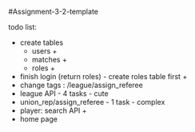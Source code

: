 #Assignment-3-2-template

todo list:
- create tables
    - users +
    - matches +
    - roles +
- finish login (return roles) - create roles table first +
- change tags : /league/assign_referee
- league API - 4 tasks - cute
- union_rep/assign_referee - 1 task - complex
- player: search API +
- home page
